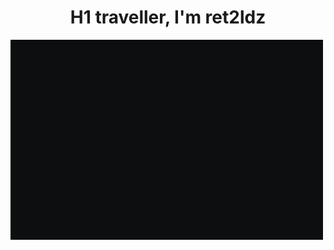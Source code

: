<h1 align="center">H1 traveller, I'm ret2ldz</h1>
<div align="justify">
<picture>
    <source media="(prefers-color-scheme: dark)" srcset="./out.gif">
    <source media="(prefers-color-scheme: light)" srcset="./out.gif">
    <img alt="GIFOS" src="out.gif">
</picture>


